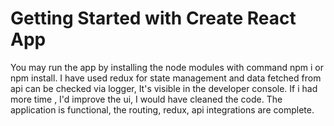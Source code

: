 # Getting Started with Create React App
You may run the app by installing the node modules with command npm i or npm install.
I have used redux for state management  and data fetched from api can be checked via logger, 
It's visible in the developer console.
If i had more time , I'd improve the ui, I would have cleaned the code.
The application is functional, the routing, redux, api integrations are complete.

